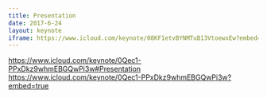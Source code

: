 ```yaml
---
title: Presentation
date: 2017-6-24
layout: keynote
iframe: https://www.icloud.com/keynote/08KF1etvBYNMTuB13VtoewxEw?embed=true
---
```

https://www.icloud.com/keynote/0Qec1-PPxDkz9whmEBGQwPi3w#Presentation
https://www.icloud.com/keynote/0Qec1-PPxDkz9whmEBGQwPi3w?embed=true
